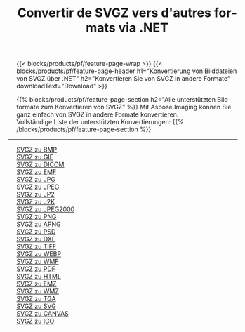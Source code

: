 ﻿---
title: Convertir de SVGZ vers d'autres formats via .NET 
weight: 3920
url: /de/net/conversion/from/svgz 
lang: de
langdirlevel: 2
locales: zh-hans,ja,it,ru,de,es,fr,nl,id,lt,pl,pt,vi,tr,ko,zh-hant,ar,hi,th,sv,cs,uk,he
description: Mit Aspose.Imaging können Sie ganz einfach von SVGZ in andere Formate konvertieren
---

{{< blocks/products/pf/feature-page-wrap >}}
{{< blocks/products/pf/feature-page-header h1="Konvertierung von Bilddateien von SVGZ über .NET" h2="Konvertieren Sie von SVGZ in andere Formate" downloadText="Download" >}}


{{% blocks/products/pf/feature-page-section  h2="Alle unterstützten Bildformate zum Konvertieren von SVGZ" %}}
Mit Aspose.Imaging können Sie ganz einfach von SVGZ in andere Formate konvertieren.
<br/>
Vollständige Liste der unterstützten Konvertierungen:
{{% /blocks/products/pf/feature-page-section %}}
<div class="container-fluid productfamilypage bg-gray">
    <div class="convertypes bg-gray agp-content section">
        <div class="container">
		<hr style="margin-left:-20px;"/>
		<div class="row other-converters">
		    <div class='col-md-2 other-converter remove-lp remove-rp'><a href="/imaging/de/net/conversion/svgz-to-bmp" >SVGZ zu BMP</a></div><div class='col-md-2 other-converter remove-lp remove-rp'><a href="/imaging/de/net/conversion/svgz-to-gif" >SVGZ zu GIF</a></div><div class='col-md-2 other-converter remove-lp remove-rp'><a href="/imaging/de/net/conversion/svgz-to-dicom" >SVGZ zu DICOM</a></div><div class='col-md-2 other-converter remove-lp remove-rp'><a href="/imaging/de/net/conversion/svgz-to-emf" >SVGZ zu EMF</a></div><div class='col-md-2 other-converter remove-lp remove-rp'><a href="/imaging/de/net/conversion/svgz-to-jpg" >SVGZ zu JPG</a></div><div class='col-md-2 other-converter remove-lp remove-rp'><a href="/imaging/de/net/conversion/svgz-to-jpeg" >SVGZ zu JPEG</a></div><div class='col-md-2 other-converter remove-lp remove-rp'><a href="/imaging/de/net/conversion/svgz-to-jp2" >SVGZ zu JP2</a></div><div class='col-md-2 other-converter remove-lp remove-rp'><a href="/imaging/de/net/conversion/svgz-to-j2k" >SVGZ zu J2K</a></div><div class='col-md-2 other-converter remove-lp remove-rp'><a href="/imaging/de/net/conversion/svgz-to-jpeg2000" >SVGZ zu JPEG2000</a></div><div class='col-md-2 other-converter remove-lp remove-rp'><a href="/imaging/de/net/conversion/svgz-to-png" >SVGZ zu PNG</a></div><div class='col-md-2 other-converter remove-lp remove-rp'><a href="/imaging/de/net/conversion/svgz-to-apng" >SVGZ zu APNG</a></div><div class='col-md-2 other-converter remove-lp remove-rp'><a href="/imaging/de/net/conversion/svgz-to-psd" >SVGZ zu PSD</a></div><div class='col-md-2 other-converter remove-lp remove-rp'><a href="/imaging/de/net/conversion/svgz-to-dxf" >SVGZ zu DXF</a></div><div class='col-md-2 other-converter remove-lp remove-rp'><a href="/imaging/de/net/conversion/svgz-to-tiff" >SVGZ zu TIFF</a></div><div class='col-md-2 other-converter remove-lp remove-rp'><a href="/imaging/de/net/conversion/svgz-to-webp" >SVGZ zu WEBP</a></div><div class='col-md-2 other-converter remove-lp remove-rp'><a href="/imaging/de/net/conversion/svgz-to-wmf" >SVGZ zu WMF</a></div><div class='col-md-2 other-converter remove-lp remove-rp'><a href="/imaging/de/net/conversion/svgz-to-pdf" >SVGZ zu PDF</a></div><div class='col-md-2 other-converter remove-lp remove-rp'><a href="/imaging/de/net/conversion/svgz-to-html" >SVGZ zu HTML</a></div><div class='col-md-2 other-converter remove-lp remove-rp'><a href="/imaging/de/net/conversion/svgz-to-emz" >SVGZ zu EMZ</a></div><div class='col-md-2 other-converter remove-lp remove-rp'><a href="/imaging/de/net/conversion/svgz-to-wmz" >SVGZ zu WMZ</a></div><div class='col-md-2 other-converter remove-lp remove-rp'><a href="/imaging/de/net/conversion/svgz-to-tga" >SVGZ zu TGA</a></div><div class='col-md-2 other-converter remove-lp remove-rp'><a href="/imaging/de/net/conversion/svgz-to-svg" >SVGZ zu SVG</a></div><div class='col-md-2 other-converter remove-lp remove-rp'><a href="/imaging/de/net/conversion/svgz-to-canvas" >SVGZ zu CANVAS</a></div><div class='col-md-2 other-converter remove-lp remove-rp'><a href="/imaging/de/net/conversion/svgz-to-ico" >SVGZ zu ICO</a></div>
                </div>
        </div>
    </div>
</div>
<br/>

